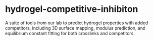 # hydrogel-competitive-inhibiton
A suite of tools from our lab to predict hydrogel properties with added competitors, including 3D surface mapping, modulus prediction, and equilibrium constant fitting for both crosslinks and competitors.
